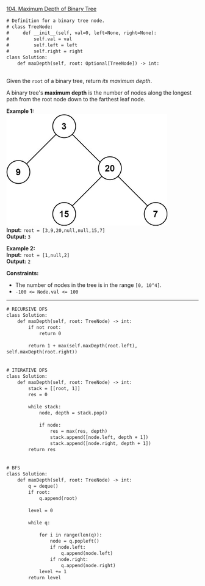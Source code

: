 [104. Maximum Depth of Binary Tree](https://leetcode.com/problems/maximum-depth-of-binary-tree/)

```
# Definition for a binary tree node.
# class TreeNode:
#     def __init__(self, val=0, left=None, right=None):
#         self.val = val
#         self.left = left
#         self.right = right
class Solution:
    def maxDepth(self, root: Optional[TreeNode]) -> int:
        
```

Given the `root` of a binary tree, return _its maximum depth_.

A binary tree's **maximum depth** is the number of nodes along the longest path from the root node down to the farthest leaf node.

**Example 1:**  
![](!assets/attachments/Pasted%20image%2020240227111540.png)  
**Input:** `root = [3,9,20,null,null,15,7]`  
**Output:** `3`  

**Example 2:**  
**Input:** `root = [1,null,2]`  
**Output:** `2`  

**Constraints:**
- The number of nodes in the tree is in the range `[0, 10^4]`.
- `-100 <= Node.val <= 100`

---







```
# RECURSIVE DFS
class Solution:
    def maxDepth(self, root: TreeNode) -> int:
        if not root:
            return 0

        return 1 + max(self.maxDepth(root.left), self.maxDepth(root.right))


# ITERATIVE DFS
class Solution:
    def maxDepth(self, root: TreeNode) -> int:
        stack = [[root, 1]]
        res = 0

        while stack:
            node, depth = stack.pop()

            if node:
                res = max(res, depth)
                stack.append([node.left, depth + 1])
                stack.append([node.right, depth + 1])
        return res


# BFS
class Solution:
    def maxDepth(self, root: TreeNode) -> int:
        q = deque()
        if root:
            q.append(root)

        level = 0

        while q:

            for i in range(len(q)):
                node = q.popleft()
                if node.left:
                    q.append(node.left)
                if node.right:
                    q.append(node.right)
            level += 1
        return level

```